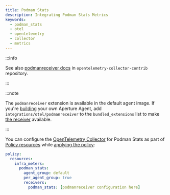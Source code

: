 ```yaml
---
title: Podman Stats
description: Integrating Podman Stats Metrics
keywords:
  - podman_stats
  - otel
  - opentelemetry
  - collector
  - metrics
---
```


:::info

See also [podmanreceiver docs][receiver] in `opentelemetry-collector-contrib`
repository.

:::

:::note

The `podmanreceiver` extension is available in the default agent image. If
you're [building][build] your own Aperture Agent, add
`integrations/otel/podmanreceiver` to the `bundled_extensions` list to make [the
receiver][receiver] available.

:::

You can configure the [OpenTelemetry Collector][opentelemetry-collector] for
Podman Stats as part of [Policy resources][policy-resources] while [applying the
policy][applying-policy]:

```yaml
policy:
  resources:
    infra_meters:
      podman_stats:
        agent_group: default
        per_agent_group: true
        receivers:
          podman_stats: [podmanreceiver configuration here]
```

[build]: /reference/aperturectl/build/agent/agent.md
[receiver]:
  https://github.com/open-telemetry/opentelemetry-collector-contrib/tree/main/receiver/podmanreceiver
[opentelemetry-collector]: /reference/configuration/spec.md#telemetry-collector
[applying-policy]: /use-cases/use-cases.md
[policy-resources]: /reference/configuration/spec.md#resources
